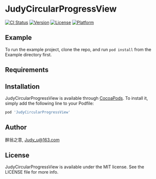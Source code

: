 # JudyCircularProgressView

[![CI Status](https://img.shields.io/travis/醉翁之意/JudyCircularProgressView.svg?style=flat)](https://travis-ci.org/醉翁之意/JudyCircularProgressView)
[![Version](https://img.shields.io/cocoapods/v/JudyCircularProgressView.svg?style=flat)](https://cocoapods.org/pods/JudyCircularProgressView)
[![License](https://img.shields.io/cocoapods/l/JudyCircularProgressView.svg?style=flat)](https://cocoapods.org/pods/JudyCircularProgressView)
[![Platform](https://img.shields.io/cocoapods/p/JudyCircularProgressView.svg?style=flat)](https://cocoapods.org/pods/JudyCircularProgressView)

## Example

To run the example project, clone the repo, and run `pod install` from the Example directory first.

## Requirements

## Installation

JudyCircularProgressView is available through [CocoaPods](https://cocoapods.org). To install
it, simply add the following line to your Podfile:

```ruby
pod 'JudyCircularProgressView'
```

## Author

醉翁之意, Judy_u@163.com

## License

JudyCircularProgressView is available under the MIT license. See the LICENSE file for more info.
